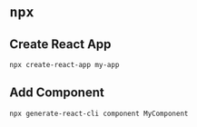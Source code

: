 # `npx`

## Create React App

    npx create-react-app my-app

## Add Component

    npx generate-react-cli component MyComponent
